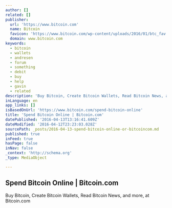 ```yaml
---
author: []
related: []
publisher:
  url: 'https://www.bitcoin.com'
  name: Bitcoin
  favicon: 'https://www.bitcoin.com/wp-content/uploads/2016/01/btc_fav.png'
  domain: www.bitcoin.com
keywords:
  - bitcoin
  - wallets
  - andresen
  - forum
  - something
  - debit
  - buy
  - help
  - gavin
  - related
description: 'Buy Bitcoin, Create Bitcoin Wallets, Read Bitcoin News, and more, at Bitcoin.com'
inLanguage: en
app_links: []
isBasedOnUrl: 'https://www.bitcoin.com/spend-bitcoin-online'
title: 'Spend Bitcoin Online | Bitcoin.com'
datePublished: '2016-04-13T13:16:41.609Z'
dateModified: '2016-04-12T23:23:03.028Z'
sourcePath: _posts/2016-04-13-spend-bitcoin-online-or-bitcoincom.md
published: true
inFeed: true
hasPage: false
inNav: false
_context: 'http://schema.org'
_type: MediaObject

---
```

<article style=""><h1>Spend Bitcoin Online | Bitcoin.com</h1><p>Buy Bitcoin, Create Bitcoin Wallets, Read Bitcoin News, and more, at Bitcoin.com</p></article>